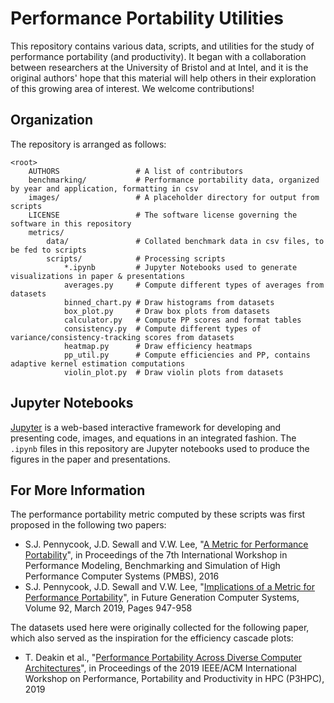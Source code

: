 Performance Portability Utilities
=================================

This repository contains various data, scripts, and utilities for the study of performance portability (and productivity). It began with a collaboration between researchers at the University of Bristol and at Intel, and it is the original authors' hope that this material will help others in their exploration of this growing area of interest.  We welcome contributions!

## Organization ##

The repository is arranged as follows:

    <root>
        AUTHORS                 # A list of contributors
        benchmarking/           # Performance portability data, organized by year and application, formatting in csv
        images/                 # A placeholder directory for output from scripts
        LICENSE                 # The software license governing the software in this repository
        metrics/
            data/               # Collated benchmark data in csv files, to be fed to scripts
            scripts/            # Processing scripts
                *.ipynb         # Jupyter Notebooks used to generate visualizations in paper & presentations
                averages.py     # Compute different types of averages from datasets
                binned_chart.py # Draw histograms from datasets
                box_plot.py     # Draw box plots from datasets
                calculator.py   # Compute PP scores and format tables
                consistency.py  # Compute different types of variance/consistency-tracking scores from datasets
                heatmap.py      # Draw efficiency heatmaps
                pp_util.py      # Compute efficiencies and PP, contains adaptive kernel estimation computations
                violin_plot.py  # Draw violin plots from datasets

## Jupyter Notebooks ##

[Jupyter](jupyter.org "Jupyter website") is a web-based interactive framework for developing and presenting code, images, and equations in an integrated fashion. The `.ipynb` files in this repository are Jupyter notebooks used to produce the figures in the paper and presentations.

## For More Information

The performance portability metric computed by these scripts was first proposed in the following two papers:
- S.J. Pennycook, J.D. Sewall and V.W. Lee, "[A Metric for Performance Portability](https://arxiv.org/abs/1611.07409)", in Proceedings of the 7th International Workshop in Performance Modeling, Benchmarking and Simulation of High Performance Computer Systems (PMBS), 2016
- S.J. Pennycook, J.D. Sewall and V.W. Lee, "[Implications of a Metric for Performance Portability](https://doi.org/10.1016/j.future.2017.08.007)", in Future Generation Computer Systems, Volume 92, March 2019, Pages 947-958

The datasets used here were originally collected for the following paper, which also served as the inspiration for the efficiency cascade plots:
- T. Deakin et al., "[Performance Portability Across Diverse Computer Architectures](https://doi.org/10.1109/P3HPC49587.2019.00006)", in Proceedings of the 2019 IEEE/ACM International Workshop on Performance, Portability and Productivity in HPC (P3HPC), 2019
